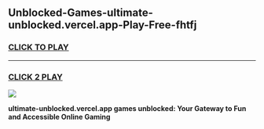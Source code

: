 
## Unblocked-Games-ultimate-unblocked.vercel.app-Play-Free-fhtfj
<h3>
<a href="https://premium76.site?title=ultimate-unblocked.vercel.app&ref=20M">CLICK TO PLAY</a></h3>
<hr>

<h3>
<a href="https://premium76.site?title=ultimate-unblocked.vercel.app&ref=20M">CLICK 2 PLAY</a>
  
</h3>

<a href="https://premium76.site?title=ultimate-unblocked.vercel.app&ref=19M"><img src="https://clearcache.store/games.png"></a>


**ultimate-unblocked.vercel.app games unblocked: Your Gateway to Fun and Accessible Online Gaming**
